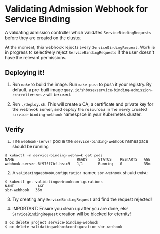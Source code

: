 # Validating Admission Webhook for Service Binding

A validating admission controller which validates `ServiceBindingRequests` before they are created on the cluster.

At the moment, this webhook rejects every `ServiceBindingRequest`. Work is in progress to selectively reject `ServiceBindingRequests` if the user doesn't have the relevant permissions.

## Deploying it!

1. Run `make` to build the image. Run `make push` to push it your registry. By default, a pre-built image `quay.io/shbose/service-binding-admission-controller:v0.2` will be used. 

2. Run `./deploy.sh`. This will create a CA, a certificate and private key for the webhook server,
and deploy the resources in the newly created `service-binding-webhook` namespace in your Kubernetes cluster.


## Verify

1. The `webhook-server` pod in the `service-binding-webhook` namespace should be running:
```
$ kubectl -n service-binding-webhook get pods
NAME                             READY     STATUS    RESTARTS   AGE
webhook-server-6f976f7bf-hssc9   1/1       Running   0          35m
```

2. A `ValidatingWebhookConfiguration` named `sbr-webhook` should exist:
```
$ kubectl get validatingwebhookconfigurations
NAME           AGE
sbr-webhook   36m
```
3. Try creating any `ServiceBindingRequest` and find the request rejected!

4. IMPORTANT: Ensure you clean up after you are done, else `ServiceBindingRequest` creation will be blocked for eternity!

```
$ oc delete project service-binding-webhook
$ oc delete validatingwebhookconfiguration sbr-webhook
```

